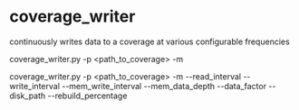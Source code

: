 coverage_writer
===============

continuously writes data to a coverage at various configurable frequencies

coverage_writer.py -p <path_to_coverage> -m <mode>

coverage_writer.py -p <path_to_coverage> -m <mode> --read_interval <seconds> --write_interval <seconds> --mem_write_interval <seconds>--mem_data_depth <integer> --data_factor <integer> --disk_path <path> --rebuild_percentage <percentage>

